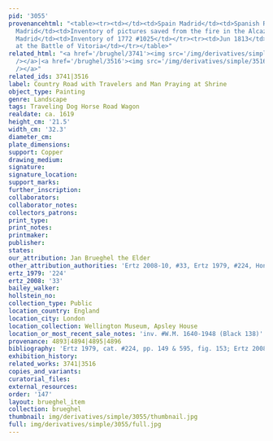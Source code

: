 ```yaml
---
pid: '3055'
provenancehtml: "<table><tr><td></td><td>Spain Madrid</td><td>Spanish Royal Collection</td></tr><tr><td>1734</td><td>Spain
  Madrid</td><td>Inventory of pictures saved from the fire in the Alcazar</td></tr><tr><td>1772</td><td>Spain
  Madrid</td><td>Inventory of 1772 #1025</td></tr><tr><td>Jun 1813</td><td>Spain Vitoria</td><td>Taken
  at the Battle of Vitoria</td></tr></table>"
related_html: "<a href='/brughel/3741'><img src='/img/derivatives/simple/3741/thumbnail.jpg'
  /></a>|<a href='/brughel/3516'><img src='/img/derivatives/simple/3516/thumbnail.jpg'
  /></a>"
related_ids: 3741|3516
label: Country Road with Travelers and Man Praying at Shrine
object_type: Painting
genre: Landscape
tags: Traveling Dog Horse Road Wagon
realdate: ca. 1619
height_cm: '21.5'
width_cm: '32.3'
diameter_cm:
plate_dimensions:
support: Copper
drawing_medium:
signature:
signature_location:
support_marks:
further_inscription:
collaborators:
collaborator_notes:
collectors_patrons:
print_type:
print_notes:
printmaker:
publisher:
states:
our_attribution: Jan Brueghel the Elder
other_attribution_authorities: 'Ertz 2008-10, #33, Ertz 1979, #224, Honig database'
ertz_1979: '224'
ertz_2008: '33'
bailey_walker:
hollstein_no:
collection_type: Public
location_country: England
location_city: London
location_collection: Wellington Museum, Apsley House
location_or_most_recent_sale_notes: 'inv. #W.M. 1640-1948 (Black 138)'
provenance: 4893|4894|4895|4896
bibliography: 'Ertz 1979, cat. #224, pp. 149 & 595, fig. 153; Ertz 2008-10, cat. #33'
exhibition_history:
related_works: 3741|3516
copies_and_variants:
curatorial_files:
external_resources:
order: '147'
layout: brueghel_item
collection: brueghel
thumbnail: img/derivatives/simple/3055/thumbnail.jpg
full: img/derivatives/simple/3055/full.jpg
---
```

